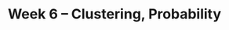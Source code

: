 ---
    title: Week 6 – Clustering, Probability
    weekNumber: 6
    days:
      - date: 2021-11-2
        events:
          "**LEC 11**{: .label .label-lecture } [Clustering, Introduction to Probability](../resources/lecture/lec11-blank.pdf) ([code](http://datahub.ucsd.edu/user-redirect/git-sync?repo=https://github.com/dsc-courses/dsc40a-2021-fa&subPath=lectures/lec11/lec11.ipynb))":
          "**HW 4**{: .label .label-hw } **[Multiple Linear Regression and Feature Engineering (due 11/2)](../resources/homework/hw04.pdf)**":
          "**SRV 4**{: .label .label-survey } **[Survey 4 (due 11/2)](https://docs.google.com/forms/d/e/1FAIpQLScWObFir1OeM9nes5vXqG-97xCZUkiwKyJSITDs4O6RW4ZRGw/viewform)**":
      - date: 2021-11-13
        events:
          "**DISC 5**{: .label .label-disc} **[Fundamentals of Probability (due 11/4)](../resources/groupwork/groupwork05.pdf)**":
      - date: 2021-11-4
        events:
          "**LEC 12**{: .label .label-lecture } Fundamentals of Probability":
---